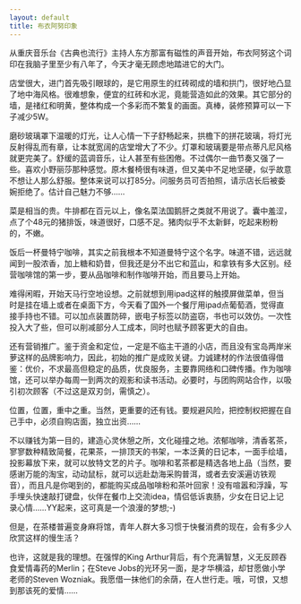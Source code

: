```yaml
---
layout: default
title: 布衣阿努印象
---
```

从重庆音乐台《古典也流行》主持人东方那富有磁性的声音开始，布衣阿努这个词印在我脑子里至少有八年了，今天才毫无顾虑地踏进它的大门。

店堂很大，进门首先吸引眼球的，是它用原生的红砖砌成的墙和拱门，很好地凸显了地中海风格。很难想象，便宜的红砖和水泥，竟能营造如此的效果。其它部分的墙，是禇红和明黄，整体构成一个多彩而不繁复的画面。真棒，装修预算可以一下子减少5W。

磨砂玻璃罩下温暖的灯光，让人心情一下子舒畅起来，拱檐下的拼花玻璃，将灯光反射得乱而有章，让本就宽阔的店堂增大了不少。灯罩和玻璃要是带点蒂凡尼风格就更完美了。舒缓的蓝调音乐，让人甚至有些困倦。不过偶尔一曲节奏又强了一些。喜欢小野丽莎那种感觉。原木餐椅很有味道，但又美中不足地坚硬，似乎故意不想让人那么舒服。整体来说可以打85分。问服务员可否拍照，请示店长后被委婉拒绝了。估计自己魅力不够……

菜是相当的贵。牛排都在百元以上，像名菜法国鹅肝之类就不用说了。囊中羞涩，点了个48元的猪排饭，味道很好，口感不足。猪肉似乎不太新鲜，吃起来粉粉的，不嫩。

饭后一杯曼特宁咖啡，其实之前我根本不知道曼特宁这个名字。味道不错，远远就闻到一股浓香，加上糖和奶昔，但我还是分不出它和蓝山，和拿铁有多大区别。经营咖啡馆的第一步，要从品咖啡和制作咖啡开始，而且要马上开始。

难得闲暇，开始天马行空地设想。之前就想到用ipad这样的触摸屏做菜单，但当时是挂在墙上或者在桌面下方，今天看了国外一个餐厅用ipad点葡萄酒，觉得直接手持也不错。可以加点装置防碎，嵌电子标签以防盗窃，书也可以效仿。一次性投入大了些，但可以削减部分人工成本，同时也赋予顾客更大的自由。

还有营销推广。鉴于资金和定位，一定是不临主干道的小店，而且没有宝岛两岸米萝这样的品牌影响力，因此，初始的推广是成败关键。力诚建材的作法很值得借鉴：优价，不求最高但稳定的品质，优良服务，主要靠网络和口碑传播。作为咖啡馆，还可以举办每周一到两次的观影和读书活动。必要时，与团购网站合作，以吸引初次顾客（不过这是双刃剑，需慎之）。

位置，位置，重中之重。当然，更重要的还有钱。要规避风险，把控制权把握在自己手中，必须自购店面，独立出资……

不以赚钱为第一目的，建造心灵休憩之所，文化碰撞之地。浓郁咖啡，清香茗茶，寥寥数种精致简餐，花果茶，一排顶天的书架，一本泛黄的日记本，一面手绘墙，投影幕放下来，就可以放特文艺的片子。咖啡和茗茶都是精选各地上品（当然，要感谢万能的淘宝，动动鼠标，就可以远赴勐海采购普洱，或者去安溪遍访铁观音），而且凡是你喝到的，都能购买成品咖啡粉和茶叶回家！没有喧嚣和浮躁，写手埋头快速敲打键盘，伙伴在餐巾上交流idea，情侣低诉衷肠，少女在日记上记录心情……YY起来，这可真是一个浪漫的梦想;-)

但是，在茶楼普遍变身麻将馆，青年人群大多习惯于快餐消费的现在，会有多少人欣赏这样的慢生活？

也许，这就是我的理想。在强悍的King Arthur背后，有个充满智慧，义无反顾吞食爱情毒药的Merlin；在Steve Jobs的光环另一面，是才华横溢，却甘愿做小学老师的Steven Wozniak。我愿借一抹他们的余荫，在人世行走。哦，可恨，又想到那该死的爱情……
